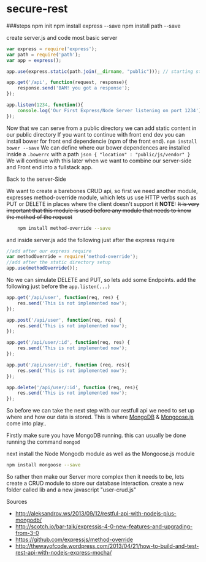 secure-rest
===========
###steps
npm init
npm install express --save
npm install path --save



create server.js and code most basic server
```js
var express = require('express');
var path = require('path');
var app = express();

app.use(express.static(path.join(__dirname, "public"))); // starting static fileserver, that will watch `public` folder (in our case there will be `index.html`)

app.get('/api', function(request, response){
    response.send('BAM! you got a response');
});

app.listen(1234, function(){
    console.log('Our First Express/Node Server listening on port 1234');
});
```
Now that we can serve from a public directory we can add static content in our public directory
    If you want to continue with front end dev you can install  bower for front end dependencie (npm of the front end).
        `npm install bower --save`
    We can define where our bower dependences are installed inside a `.bowerrc` with a path
        ```json
        {
            "location" : "public/js/vendor"
        }
        ```
    We will continue with this later when we want to combine our server-side and Front end into a fullstack app.

Back to the server-Side

We want to create a barebones CRUD api, so first we need another module, expresses method-override module, which lets us use HTTP verbs such as PUT or DELETE in places where the client doesn't support it **NOTE:** ~~It is very important that this module is used before any module that needs to know the method of the request~~

```bash
    npm install method-override --save
```
and inside server.js add the following just after the express require
```js
//add after our express require
var methodOverride = require('method-override');
//add after the static directory setup
app.use(methodOverride());
```

No we can simulate DELETE and PUT, so lets add some Endpoints. add the following just before the `app.listen(...)`
```js
app.get('/api/user', function(req, res) {
    res.send('This is not implemented now');
});

app.post('/api/user', function(req, res) {
    res.send('This is not implemented now');
});

app.get('/api/user/:id', function(req, res) {
    res.send('This is not implemented now');
});

app.put('/api/user/:id', function (req, res){
    res.send('This is not implemented now');
});

app.delete('/api/user/:id', function (req, res){
    res.send('This is not implemented now');
});
```
So before we can take the next step with our restfull api we need to set up where and how our data is stored. This is where [MongoDB]() & [Mongoose.js]() come into play..


Firstly make sure you have MongoDB running. this can usually be done running the command `mongod`

next install the Node Mongodb module as well as the Mongoose.js module
```bash
npm install mongoose --save
```
So rather then make our Server more complex then it needs to be, lets create a CRUD module to store our database interaction. create a new folder called lib and a new javascript "user-crud.js"




Sources
- http://aleksandrov.ws/2013/09/12/restful-api-with-nodejs-plus-mongodb/
- http://scotch.io/bar-talk/expressjs-4-0-new-features-and-upgrading-from-3-0
- https://github.com/expressjs/method-override
- http://thewayofcode.wordpress.com/2013/04/21/how-to-build-and-test-rest-api-with-nodejs-express-mocha/
